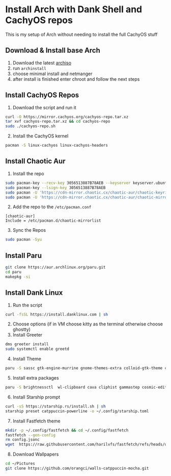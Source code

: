 # Install Arch with Dank Shell and CachyOS repos
This is my setup of Arch without needing to install the full CachyOS stuff 

## Download & Install base Arch
1. Download the latest [archiso](https://mirror.aarnet.edu.au/pub/archlinux/iso/2025.10.01/archlinux-2025.10.01-x86_64.iso)
2. run ```archinstall```
3. choose minimal install and netmanger
4. after install is finished enter chroot and follow the next steps

## Install CachyOS Repos
1. Download the script and run it
```bash
curl -O https://mirror.cachyos.org/cachyos-repo.tar.xz
tar xvf cachyos-repo.tar.xz && cd cachyos-repo
sudo ./cachyos-repo.sh
```
2. Install the CachyOS kernel
```bash
pacman -S linux-cachyos linux-cachyos-headers
```
## Install Chaotic Aur
1. Install the repo
```bash
sudo pacman-key --recv-key 3056513887B78AEB --keyserver keyserver.ubuntu.com
sudo pacman-key --lsign-key 3056513887B78AEB
sudo pacman -U 'https://cdn-mirror.chaotic.cx/chaotic-aur/chaotic-keyring.pkg.tar.zst'
sudo pacman -U 'https://cdn-mirror.chaotic.cx/chaotic-aur/chaotic-mirrorlist.pkg.tar.zst'
```
2. Add the repo to the ```/etc/pacman.conf```
```
[chaotic-aur]
Include = /etc/pacman.d/chaotic-mirrorlist
```
3. Sync the Repos
```bash
sudo pacman -Syu
```

## Install Paru
```bash
git clone https://aur.archlinux.org/paru.git
cd paru
makepkg -si
```

## Install Dank Linux
1. Run the script 
```bash 
curl -fsSL https://install.danklinux.com | sh
```
2. Choose options (if in VM choose kitty as the terminal otherwise choose ghostty)
3. Install Greeter
```bash
dms greeter install
sudo systemctl enable greetd
```
4. Install Theme
```bash
paru -S sassc gtk-engine-murrine gnome-themes-extra colloid-gtk-theme colloid-icon-theme colloid-cursors qt6ct-kde
```
5. Install extra packages
```bash 
paru -S brightnessctl  wl-clipboard cava cliphist gammastep cosmic-edit-git cosmic-files-git fastfetch ddcutil imagemagick fzf ttf-meslo-nerd zoxide ripgrep bash-completion multitail tree trash-cli wget firefox
```
6. Install Starship prompt
```bash
curl -sS https://starship.rs/install.sh | sh
starship preset catppuccin-powerline -o ~/.config/starship.toml
```
7. Install Fastfetch theme
```bash
mkdir -p ~/.config/fastfetch && cd ~/.config/fastfetch
fastfetch --gen-config
rm config.jsonc
wget  https://raw.githubusercontent.com/harilvfs/fastfetch/refs/heads/old-days/fastfetch/config.jsonc
```
8. Download Wallpapers
```bash
cd ~/Pictures
git clone https://github.com/orangci/walls-catppuccin-mocha.git 
```
